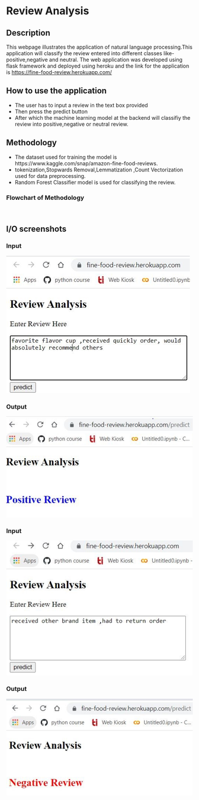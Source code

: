 # Review Analysis
## Description
This webpage illustrates the application of natural language processing.This application will classify the review entered into different classes like-positive,negative and neutral.
The web application was developed using flask framework and deployed using heroku and the link for the application is https://fine-food-review.herokuapp.com/

## How to use the application
<ul>
<li>The user has to input a review in the text box provided</li>
<li>Then press the predict button</li>
<li>After which the machine learning model at the backend will classifiy the review into positive,negative or neutral review.</li>
</ul>

## Methodology
<ul>
<li>The dataset used for training the model is https://www.kaggle.com/snap/amazon-fine-food-reviews.</li>
<li>tokenization,Stopwards Removal,Lemmatization ,Count Vectorization used for data preprocessing.</li>
<li>Random Forest Classifier model is used for classifying the review.</li>
</ul>

### Flowchart of Methodology
![]()

## I/O screenshots
### Input
![](/Screenshots/i2.JPG)
### Output
![](/Screenshots/o1.JPG)
### Input
![](/Screenshots/i1.JPG)
### Output
![](/Screenshots/o2.JPG)
